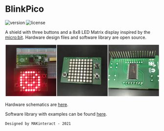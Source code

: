 # BlinkPico

![version](https://img.shields.io/badge/Version-0.2.0-blue)
![license](https://img.shields.io/badge/license-MIT-orange)

A shield with three buttons and a 8x8 LED Matrix display inspired by the [micro:bit](https://www.microbit.org).
Hardware design files and software library are open source.

![](board.png)

Hardware schematics are [here](https://github.com/ID220/BlinkPico/blob/main/hardware/altium/BlinkPico/Project%20Outputs%20for%20BlinkPico/BlinkPico.PDF).

Software library with examples can be found [here](library/README.md).


```
Designed by MAKinteract - 2021
```
